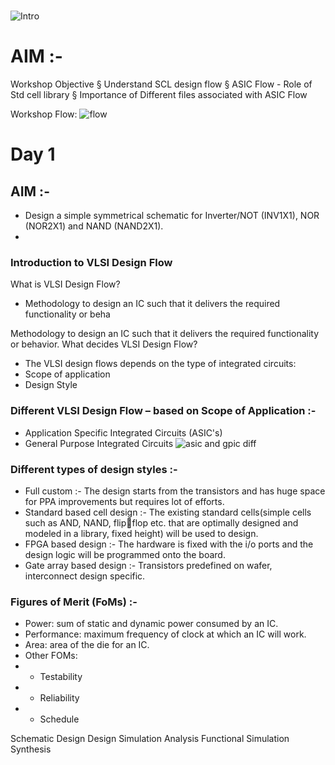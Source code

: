 # 
![Intro](https://github.com/Karthik-6362/Standard-Cell-Design-Workshop/assets/137412032/5963e65a-9f38-4938-bd7c-c66a6c003969)

# AIM :- 
Workshop Objective
§ Understand SCL design flow
§ ASIC Flow - Role of Std cell library
§ Importance of Different files associated with ASIC Flow


Workshop Flow:
![flow](https://github.com/Karthik-6362/Standard-Cell-Design-Workshop/assets/137412032/77d88ee4-a0d9-4377-acf0-f0b36e4ba687)


# Day 1 

## AIM :- 
- Design a simple symmetrical schematic for Inverter/NOT (INV1X1), NOR (NOR2X1) and  NAND (NAND2X1).
- 


### Introduction to VLSI Design Flow

What is VLSI Design Flow?
* Methodology to design an IC such that it delivers the required functionality or beha

Methodology to design an IC such that it delivers the required functionality or behavior. What decides VLSI Design Flow?
* The VLSI design flows depends on the type of integrated circuits:
* Scope of application
* Design Style

### Different VLSI Design Flow – based on Scope of Application :-
- Application Specific Integrated Circuits (ASIC's)
- General Purpose Integrated Circuits
![asic and gpic diff](https://github.com/Karthik-6362/Standard-Cell-Design-Workshop/assets/137412032/5a8aeb4f-1413-43c5-bb6d-0ebab89f04b3)

### Different types of design styles :- 
- Full custom :- The design starts from the transistors and has huge space for PPA improvements but requires lot of efforts.
- Standard based cell design :- The existing standard cells(simple cells such as AND, NAND, flipflop etc. that are optimally designed and modeled in a library, fixed height) will be used to design.
- FPGA based design :- The hardware is fixed with the i/o ports and the design logic will be programmed onto the board.
- Gate array based design :- Transistors predefined on wafer, interconnect design specific.

### Figures of Merit (FoMs) :- 
- Power: sum of static and dynamic power consumed by an IC.
- Performance: maximum frequency of clock at which an IC will work.
- Area: area of the die for an IC.
- Other FOMs:
- - Testability
- -  Reliability
- -  Schedule







Schematic Design
Design
Simulation
Analysis
Functional Simulation
Synthesis
